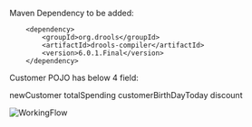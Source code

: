 Maven Dependency to be added:

        <dependency>
            <groupId>org.drools</groupId>
            <artifactId>drools-compiler</artifactId>
            <version>6.0.1.Final</version>
        </dependency>

Customer POJO has below 4 field:

newCustomer
totalSpending
customerBirthDayToday
discount

![WorkingFlow](https://github.cloud.capitalone.com/lym752/drools/blob/master/images/rulesbasicunderstanding.png)

        
